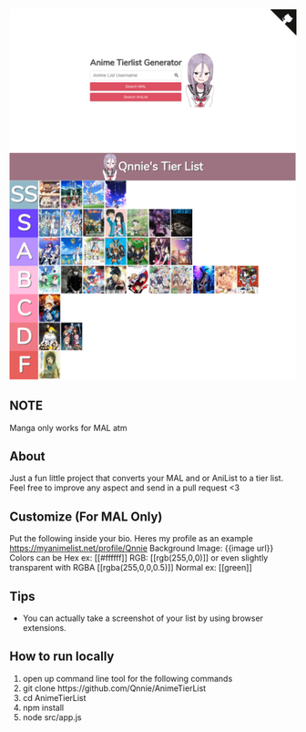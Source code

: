 <img src='src/public/images/HomePreview.png'>
<img src='src/public/images/ListPreview.png'>

NOTE
------------------------------
Manga only works for MAL atm

About
------------------------------
Just a fun little project that converts your MAL and or AniList to a tier list. Feel free to improve any aspect and send in a pull
request <3

Customize (For MAL Only)
------------------------------
Put the following inside your bio. Heres my profile as an example https://myanimelist.net/profile/Qnnie
Background Image: {{image url}}
Colors can be Hex ex: [[#ffffff]]
RGB: [[rgb(255,0,0)]]
or even slightly transparent with RGBA [[rgba(255,0,0,0.5)]]
Normal ex: [[green]]

Tips
------------------------------
<ul>
    <li>You can actually take a screenshot of your list by using browser extensions.</li>
</ul>

How to run locally
------------------------------
<ol>
  <li>open up command line tool for the following commands</li>
  <li>git clone https://github.com/Qnnie/AnimeTierList</li>
  <li>cd AnimeTierList</li>
  <li>npm install</li>
  <li>node src/app.js</li>
</ol>

